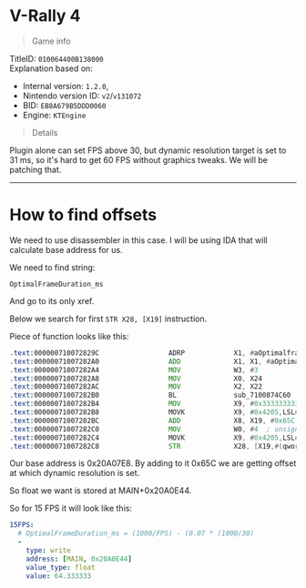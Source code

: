 # V-Rally 4

> Game info

TitleID: `010064400B138000`<br>
Explanation based on:
- Internal version: `1.2.0`, 
- Nintendo version ID: `v2`/`v131072`
- BID: `EB8A679B5DDD0060`
- Engine: `KTEngine`

> Details

Plugin alone can set FPS above 30, but dynamic resolution target is set to 31 ms, so it's hard to get 60 FPS without graphics tweaks. We will be patching that.

---

# How to find offsets

We need to use disassembler in this case. I will be using IDA that will calculate base address for us.

We need to find string:
```
OptimalFrameDuration_ms
```

And go to its only xref.

Below we search for first `STR X28, [X19]` instruction.

Piece of function looks like this:
```asm
.text:000000710072829C                 ADRP            X1, #aOptimalframedu@PAGE ; "OptimalFrameDuration_ms"
.text:00000071007282A0                 ADD             X1, X1, #aOptimalframedu@PAGEOFF ; "OptimalFrameDuration_ms"
.text:00000071007282A4                 MOV             W3, #3
.text:00000071007282A8                 MOV             X0, X24
.text:00000071007282AC                 MOV             X2, X22
.text:00000071007282B0                 BL              sub_7100874C60
.text:00000071007282B4                 MOV             X9, #0x3333333333333333
.text:00000071007282B8                 MOVK            X9, #0x4205,LSL#16
.text:00000071007282BC                 ADD             X8, X19, #0x65C
.text:00000071007282C0                 MOV             W0, #4  ; unsigned __int64
.text:00000071007282C4                 MOVK            X9, #0x4205,LSL#48
.text:00000071007282C8                 STR             X28, [X19,#(qword_71020A0DD0 - 0x71020A07E8)]
```

Our base address is 0x20A07E8. By adding to it 0x65C we are getting offset at which dynamic resolution is set.

So float we want is stored at MAIN+0x20A0E44.

So for 15 FPS it will look like this:
```yaml
15FPS:
  # OptimalFrameDuration_ms = (1000/FPS) - (0.07 * (1000/30)
  -
    type: write
    address: [MAIN, 0x20A0E44]
    value_type: float
    value: 64.333333
```
